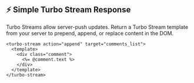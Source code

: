 ## ⚡️ Simple Turbo Stream Response
Turbo Streams allow server-push updates. Return a Turbo Stream template from your server to prepend, append, or replace content in the DOM.

```erb
<turbo-stream action="append" target="comments_list">
  <template>
    <div class="comment">
      <%= @comment.text %>
    </div>
  </template>
</turbo-stream>
```